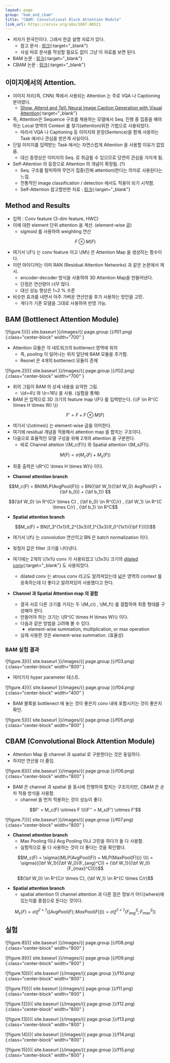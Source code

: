 ```yaml
---
layout: page
group: "bam_and_cbam"
title: "CBAM: Convolutional Block Attention Module"
link_url: https://arxiv.org/abs/1807.06521
---
```


- 저자가 한국인이다. 그래서 한글 설명 자료가 있다.
    - 참고 문서 : [링크](https://blog.lunit.io/2018/08/30/bam-and-cbam-self-attention-modules-for-cnn/){:target="_blank"}
    - 사실 따로 문서를 작성할 필요도 없이 그냥 이 자료를 보면 된다.
- BAM 논문 : [링크](https://arxiv.org/abs/1807.06514){:target="_blank"}
- CBAM 논문 : [링크](https://arxiv.org/abs/1807.06521){:target="_blank"}

## 이미지에서의 Attention.

- 이미지 처리(즉, CNN) 쪽에서 사용되는 Attention 는 주로 VQA 나 Captioning 분야였다.
    - [Show, Attend and Tell: Neural Image Caption Generation with Visual Attention](https://arxiv.org/abs/1502.03044){:target="_blank"}
- 즉, Attention은 Sequence 구조를 채용하는 모델에서 Seq. 진행 중 집중을 해야 하는 Local 영역의 Context 를 찾기(attention)위한 기법으로 사용되었다.
    - 따라서 VQA 나 Captioning 등 이미지와 문장(Sentence)을 함께 사용하는 Task 에서나 관심을 받은게 사실이다.
- 단일 이미지를 입력받는 Task 에서는 자연스럽게 Attention 을 사용할 이유가 없었음.
    - 대신 동영상은 이미지의 Seq. 로 취급될 수 있으므로 당연히 관심을 가지게 됨.
- Self-Attention 의 등장으로 Attention 의 개념이 확장됨. (?)
    - Seq. 구조를 탈피하여 무언가 집중(진짜 attention)한다는 의미로 사용된다는 느낌.
    - 전통적인 image classification / detection 에서도 적용이 되기 시작함.
    - Self-Attention 참고할만한 자료 : [링크](https://www.slideshare.net/WhiKwon/attention-mechanism){:target="_blank"}


## Method and Results

- 입력 : Conv feature (3-dim feature, HWC)
- 이에 대한 element 단위 attention 을 계산. (element-wise 곱)
    - sigmoid 를 사용하여 weighting 연산

$$F \otimes M(F)$$

- 여기서 \\(F\\) 는 conv feature 이고 \\(M\\) 은 Attention Map 을 생성하는 함수이다.
- 이런 아이디어는 이미 RAN (Residual Attention Networks) 과 같은 논문에서 제시.
    - encoder-decoder 방식을 사용하여 3D Attention Map을 만들어낸다.
    - 단점은 연산량이 너무 많다.
    - 대신 성능 향상은 1~2 % 수준
- 비슷한 효과를 내면서 아주 가벼운 연산만을 추가 사용하는 방안을 고민.
    - 게다가 기존 모델을 그대로 사용하여 반영 가능.

## BAM (Bottlenect Attention Module)

![figure.1]({{ site.baseurl }}/images/{{ page.group }}/f01.png){:class="center-block" width="700" }

- Attention 모듈은 각 네트워크의 bottlenect 영역에 위치
    - 즉, pooling 이 일어나는 위치 앞단에 BAM 모듈을 추가함.
    - Resnet 은 4개의 bottlenect 모듈이 존재

![figure.2]({{ site.baseurl }}/images/{{ page.group }}/f02.png){:class="center-block" width="700" }

- 위의 그림이 BAM 의 상세 내용을 요약한 그림.
    - \\(d=4\\) 와 \\(r=16\\) 을 사용. (실험을 통해)
- BAM 은 입력으로 3D 크기의 feature map \\(F\\) 를 입력받는다. (\\(F \\in R^{C \times H \times W} \\))

$$F' = F + F \otimes M(F)$$

- 여기서 \\(\otimes\\) 는 element-wise 곱을 의미한다.
- 여기에 residual 개념을 적용해서 attention map 을 합치는 구조이다.
- 다음으로 효율적인 모델 구성을 위해 2개의 attention 을 구분한다.
    - 바로 Channel attetion \\(M\_c(F)\\) 와 Spatial attention \\(M\_s(F)\\).

$$M(F) = \sigma{(M_c(F)+M_s(F))}$$

- 최종 출력은 \\(R^{C \times H \times W}\\) 이다.

- **Channel attention branch**


$$M_c(F) = BN(MLP(AvgPool(F))) = BN({\bf W_1}({\bf W_0} AvgPool(F) + {\bf b_0}) + {\bf b_1}) $$

$${\bf W_0} \in R^{C/r \times C} , {\bf b_0} \in R^{C/r} , {\bf W_1} \in R^{C \times C/r} , {\bf b_1} \in R^C$$


- **Spatial attention branch**

$$M_s(F) = BN(f_3^{1x1}(f_2^{3x3}(f_1^{3x3}(f_0^{1x1}({\bf F}))))$$

- 여기서 \\(f\\) 는 convolution 연산이고 BN 은 batch normalization 이다.
- 윗첨자 값은 filter 크기를 나타낸다.
- 여기에는 2개의 \\(1x1\\) conv 가 사용되었고 \\(3x3\\) 크기의 [dilated conv](https://www.quora.com/What-is-the-difference-between-dilated-convolution-and-convolution+stride){:target="_blank"} 도 사용되었다.
    - dilated conv 는 atrous conv 라고도 알려져있는데 넓은 영역의 context 를 응축하는데 더 좋다고 알려져있어 사용했다고 한다.

- **Channel 과 Spatial Attention map 의 결합**

    - 결국 서로 다른 크기를 가지는 두 \\(M\_c\\) , \\(M\_f\\) 를 결합하여 최종 형태를 구성해야 한다.
    - 만들어야 하는 크기는 \\(R^{C \times H \times W}\\) 이다.
    - 다음과 같은 방법을 고려해 볼 수 있다.
        - element-wise summation, multiplication, or max operation
    - 실제 사용한 것은 element-wise summation. (효율성)

### BAM 실험 결과

![figure.3]({{ site.baseurl }}/images/{{ page.group }}/f03.png){:class="center-block" width="800" }

- 여러가지 hyper parameter 테스트. 

![figure.4]({{ site.baseurl }}/images/{{ page.group }}/f04.png){:class="center-block" width="400" }

- BAM 블록을 bottlenect 에 놓는 것이 좋은지 conv 내에 포함시키는 것이 좋은지 확인.

![figure.5]({{ site.baseurl }}/images/{{ page.group }}/f05.png){:class="center-block" width="800" }

## CBAM (Convolutional Block Attention Module)

- Attention Map 을 channel 과 spatial 로 구분한다는 것은 동일하다.
- 하지만 연산을 더 줄임.

![figure.6]({{ site.baseurl }}/images/{{ page.group }}/f06.png){:class="center-block" width="800" }


- BAM 은 channel 과 spatial 을 동시에 진행하여 합치는 구조이지만, CBAM 은 순차 적용 방식을 사용함.
    - channel 을 먼저 적용하는 것이 성능이 좋다.
    
$$F' = M_c(F) \otimes F \\\\F'' = M_s(F') \otimes F'$$


![figure.7]({{ site.baseurl }}/images/{{ page.group }}/f07.png){:class="center-block" width="800" }

- **Channel attention branch**
    - Max Pooling 이냐 Avg Pooling 이냐 고민을 하다가 둘 다 사용함.
    - 실험적으로 둘 다 사용하는 것이 더 좋다는 것을 확인했다.


$$M_c(F) = \sigma{(MLP(AvgPool(F)) + MLP(MaxPool(F)))} \\\\ = \sigma{({\bf W_1}({\bf W_0}(F_{avg}^C)) + {\bf W_1}({\bf W_0}(F_{max}^C)))}$$

$${\bf W_0} \in R^{C/r \times C}, {\bf W_1} \in R^{C \times C/r}$$

- **Spatial attention branch**
    - spatial attention 이 channel attention 과 다른 점은 정보가 어디(where)에 있는지를 중점으로 둔다는 것이다.

$$M_s(F) = \sigma{(f^{7 \times 7}([AvgPool(F);MaxPool(F)]))} = \sigma{(f^{7 \times 7}(F_{avg}^S;F_{max}^{S}))}$$

## 실험


![figure.8]({{ site.baseurl }}/images/{{ page.group }}/f08.png){:class="center-block" width="800" }

![figure.9]({{ site.baseurl }}/images/{{ page.group }}/f09.png){:class="center-block" width="800" }

![figure.10]({{ site.baseurl }}/images/{{ page.group }}/f10.png){:class="center-block" width="800" }

![figure.11]({{ site.baseurl }}/images/{{ page.group }}/f11.png){:class="center-block" width="800" }
    
![figure.12]({{ site.baseurl }}/images/{{ page.group }}/f12.png){:class="center-block" width="800" }

![figure.13]({{ site.baseurl }}/images/{{ page.group }}/f13.png){:class="center-block" width="800" }

![figure.14]({{ site.baseurl }}/images/{{ page.group }}/f14.png){:class="center-block" width="800" }

![figure.15]({{ site.baseurl }}/images/{{ page.group }}/f15.png){:class="center-block" width="800" }
